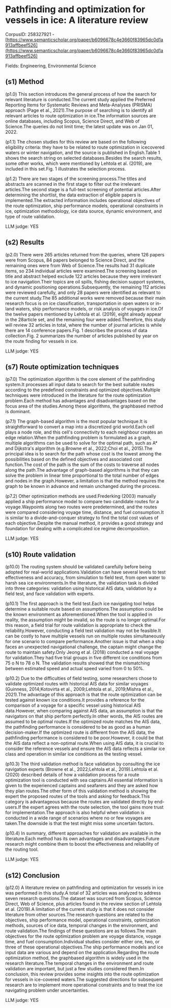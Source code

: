 # Pathfinding and optimization for vessels in ice: A literature review

CorpusID: 258327921 - [https://www.semanticscholar.org/paper/b6096678c4e3660f83965dc0d1a913affbeef526](https://www.semanticscholar.org/paper/b6096678c4e3660f83965dc0d1a913affbeef526)

Fields: Engineering, Environmental Science

## (s1) Method
(p1.0) This section introduces the general process of how the search for relevant literature is conducted.The current study applied the Preferred Reporting Items for Systematic Reviews and Meta-Analyses (PRISMA) approach (Page et al., 2021).The purpose of searching is to identify all relevant articles to route optimization in ice.The information sources are online databases, including Scopus, Science Direct, and Web of Science.The queries do not limit time; the latest update was on Jan 01, 2022.

(p1.1) The chosen studies for this review are based on the following eligibility criteria: they have to be related to route optimization in icecovered waters or winter navigation, and the source is published in English.Table 1 shows the search string on selected databases.Besides the search results, some other works, which were mentioned by Lehtola et al. (2019), are included in this set.Fig. 1 illustrates the selection process.

(p1.2) There are two stages of the screening process.The titles and abstracts are scanned in the first stage to filter out the irrelevant articles.The second stage is a full-text screening of potential articles.After determining the shortlist, the data extraction of eligible papers is implemented.The extracted information includes operational objectives of the route optimization, ship performance models, operational constraints in ice, optimization methodology, ice data source, dynamic environment, and type of route validation.

LLM judge: YES

## (s2) Results
(p2.0) There were 265 articles returned from the queries, where 126 papers were from Scopus, 84 papers belonged to Science Direct, and the remaining ones were from Web of Science.The results had 31 duplicate items, so 234 individual articles were examined.The screening based on title and abstract helped exclude 122 articles because they were irrelevant to ice navigation.Their topics are oil spills, fishing decision support systems, and dynamic positioning operations.Subsequently, the remaining 112 articles were reviewed carefully, and only 28 papers were identified as relevant to the current study.The 85 additional works were removed because their main research focus is on ice classification, transportation in open waters or in-land waters, ship performance models, or risk analysis of voyages in ice.Of the twelve papers mentioned by Lehtola et al. (2019), eight already appear in the 28article set, and the remaining four were added.Therefore, this study will review 32 articles in total, where the number of journal articles is while there are 14 conference papers.Fig. 1 describes the process of data collection.Fig. 2 summarizes the number of articles published by year on the route finding for vessels in ice.

LLM judge: YES

## (s7) Route optimization techniques
(p7.0) The optimization algorithm is the core element of the pathfinding system.It processes all input data to search for the best suitable routes according to the predefined constraints and optimized objectives.Multiple techniques were introduced in the literature for the route optimization problem.Each method has advantages and disadvantages based on the focus area of the studies.Among these algorithms, the graphbased method is dominant.

(p7.1) The graph-based algorithm is the most popular technique.It is straightforward to convert a map into a discretized grid world.Each cell plays a node role, and this cell's connectivity to each neighbour creates an edge relation.When the pathfinding problem is formulated as a graph, multiple algorithms can be used to solve for the optimal path, such as A* and Dijkstra's algorithm (e.g.Browne et al., 2022;Choi et al., 2015).The principal idea is to search for the path whose cost is the lowest among the possibilities based on the defined objectives and associated cost function.The cost of the path is the sum of the costs to traverse all nodes along the path.The advantage of graph-based algorithms is that they can solve the problem in linear time proportional to the total number of edges and nodes in the graph.However, a limitation is that the method requires the graph to be known in advance and remain unchanged during the process.

(p7.2) Other optimization methods are used.Frederking (2003) manually applied a ship performance model to compare two candidate routes for a voyage.Waypoints along two routes were predetermined, and the routes were compared considering voyage time, distance, and fuel consumption.It is similar to a divide-and-conquer strategy to find the total cost values of each objective.Despite the manual method, it provides a good strategy and foundation for dealing with a complicated ice regime decomposition.

LLM judge: YES

## (s10) Route validation
(p10.0) The routing system should be validated carefully before being adopted for real-world applications.Validation can have several levels to test effectiveness and accuracy, from simulation to field test, from open water to harsh sea ice environments.In the literature, the validation task is divided into three categories: validation using historical AIS data, validation by a field test, and face validation with experts.

(p10.1) The first approach is the field test.Each ice navigating tool helps determine a suitable route based on assumptions.The assumption could be the known environment as aforementioned.When the tool is applied in reality, the assumption might be invalid, so the route is no longer optimal.For this reason, a field trial for route validation is appropriate to check the reliability.However, conducting a field test validation may not be feasible.It can be costly to have multiple vessels run on multiple routes simultaneously for one scenario to compare performance.Another issue is that when a ship faces an unexpected navigational challenge, the captain might change the route to maintain safety.Only Jeong et al. (2018) conducted a real voyage for validation.They had five trial groups in five different ice conditions from 75 o N to 78 o N. The validation results showed that the mismatching between estimated speed and actual speed varied from 0 to 50%.

(p10.2) Due to the difficulties of field testing, some researchers chose to validate optimized routes with historical AIS data for similar voyages (Guinness, 2014;Kotovirta et al., 2009;Lehtola et al., 2019;Mishra et al., 2021).The advantage of this approach is that the route optimization can be tested against known ice conditions.It provides a reference for the comparison of a voyage for a specific vessel using historical AIS data.However, when comparing against AIS data, an assumption is that the navigators on that ship perform perfectly.In other words, the AIS routes are assumed to be optimal routes.If the optimized route matches the AIS data, the pathfinding performance is considered to be as good as a human decision-maker.If the optimized route is different from the AIS data, the pathfinding performance is considered to be poor.However, it could be that the AIS data reflect a non-optimal route.When using AIS data, it is crucial to consider the reference vessels and ensure the AIS data reflects a similar ice class and operation in similar ice conditions as the testing vessel.

(p10.3) The third validation method is face validation by consulting the ice navigation experts (Browne et al., 2022;Lehtola et al., 2019).Lehtola et al. (2020) described details of how a validation process for a route optimization tool is conducted with sea captains.All essential information is given to the experienced captains and seafarers and they are asked how they plan routes.The other form of this validation method is showing the expert the proposed routes of the tools and asking for feedback.This category is advantageous because the routes are validated directly by end-users.If the expert agrees with the route selection, the tool gains more trust for implementation.The approach is also helpful when validation is conducted in a wide range of scenarios where no or few voyages are taken.The downside is that the test might miss some uncertain factors.

(p10.4) In summary, different approaches for validation are available in the literature.Each method has its own advantages and disadvantages.Future research might combine them to boost the effectiveness and reliability of the routing tool.

LLM judge: YES

## (s12) Conclusion
(p12.0) A literature review on pathfinding and optimization for vessels in ice was performed in this study.A total of 32 articles was analyzed to address seven research questions.The dataset was sourced from Scopus, Science Direct, Web of Science, plus articles found in the review section of Lehtola et al. (2019).A limitation of the current study is that it does not consider literature from other sources.The research questions are related to the objectives, ship performance model, operational constraints, optimization methods, sources of ice data, temporal changes in the environment, and route validation.The findings of these questions are as follows.The main objectives for the route optimization problem are voyage distance, voyage time, and fuel consumption.Individual studies consider either one, two, or three of these operational objectives.The ship performance models and ice input data are various and depend on the application.Regarding the route optimization method, the graphbased algorithm is widely used in the research literature.The temporal changes in the environment and route validation are important, but just a few studies considered them.In conclusion, this review provides some insights into the route optimization for vessels in ice-covered waters.The suggested directions for subsequent research are to implement more operational constraints and to treat the ice navigating problem under uncertainties.

LLM judge: YES

